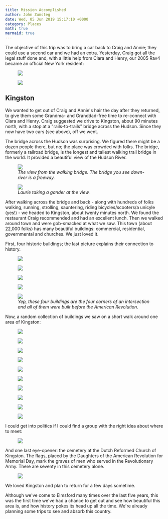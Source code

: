 ```yaml
---
title: Mission Accomplished
author: John Zumsteg
date: Wed, 05 Jun 2019 15:17:10 +0000
category: Places
math: true
mermaid: true
---
```

The objective of this trip was to bring a car back to Craig and Annie; they could use a second car and we had an extra. Yesterday, Craig got all the legal stuff done and, with a little help from Clara and Henry, our 2005 Rav4 became an official New York resident:<figure>
	<img src="{{site.url}}/assets/images/2019/06/DSC08559-2.jpg"/>
	<figcaption></figcaption>
</figure>

 <figure>
	<img src="{{site.url}}/assets/images/2019/06/DSC08569-2.jpg"/>
	<figcaption></figcaption>
</figure>


<h2>Kingston</h2>
We wanted to get out of Craig and Annie's hair the day after they returned, to give them some Grandma- and Granddad-free time to re-connect with Clara and Henry. Craig suggested we drive to Kingston, about 90 minutes north, with a stop at a "rails-to-trails" bridge across the Hudson. Since they now have two cars (see above), off we went.

The bridge across the Hudson was surprising. We figured there might be a dozen people there, but no; the place was crowded with folks. The bridge, formerly a railroad bridge, is the longest and tallest walking trail bridge in the world. It provided a beautiful view of the Hudson River.

<figure>
	<img src="{{site.url}}/assets/images/2019/06/DSC08487.jpg"/>
	<figcaption><em>The view from the walking bridge. The bridge you see down-river is a freeway.</em></figcaption>
</figure>



<figure>
	<img src="{{site.url}}/assets/images/2019/06/DSC08488.jpg"/>
	<figcaption><em>Laurie taking a gander at the view.</em></figcaption>
</figure>



After walking across the bridge and back - along with hundreds of folks walking, running, strolling, sauntering, riding bicycles/scooters/a unicyle (yes!) - we headed to Kingston, about twenty minutes north. We found the restaurant Craig recommended and had an excellent lunch. Then we walked around town and were gob-smacked at what we saw. This town (about 22,000 folks) has many beautiful buildings: commercial, residential, governmental and churches. We just loved it.

First, four historic buildings; the last picture explains their connection to history.

<figure>
	<img src="{{site.url}}/assets/images/2019/06/DSC08502.jpg"/>
	<figcaption></figcaption>
</figure>

 <figure>
	<img src="{{site.url}}/assets/images/2019/06/DSC08501.jpg"/>
	<figcaption></figcaption>
</figure>

 <figure>
	<img src="{{site.url}}/assets/images/2019/06/DSC08499.jpg"/>
	<figcaption></figcaption>
</figure>

 <figure>
	<img src="{{site.url}}/assets/images/2019/06/DSC08498.jpg"/>
	<figcaption></figcaption>
</figure>



<figure>
	<img src="{{site.url}}/assets/images/2019/06/DSC08500.jpg"/>
	<figcaption><em>Yep, these four buildings are the four corners of an intersection and all of them were built before the American Revolution.</em></figcaption>
</figure>



Now, a random collection of buildings we saw on a short walk around one area of Kingston:

<figure>
	<img src="{{site.url}}/assets/images/2019/06/DSC08494.jpg"/>
	<figcaption></figcaption>
</figure>

 <figure>
	<img src="{{site.url}}/assets/images/2019/06/DSC08493.jpg"/>
	<figcaption></figcaption>
</figure>

 <figure>
	<img src="{{site.url}}/assets/images/2019/06/DSC08490.jpg"/>
	<figcaption></figcaption>
</figure>

 <figure>
	<img src="{{site.url}}/assets/images/2019/06/DSC08489.jpg"/>
	<figcaption></figcaption>
</figure>

 <figure>
	<img src="{{site.url}}/assets/images/2019/06/DSC08528.jpg"/>
	<figcaption></figcaption>
</figure>

 <figure>
	<img src="{{site.url}}/assets/images/2019/06/DSC08527.jpg"/>
	<figcaption></figcaption>
</figure>

 <figure>
	<img src="{{site.url}}/assets/images/2019/06/DSC08523.jpg"/>
	<figcaption></figcaption>
</figure>

 <figure>
	<img src="{{site.url}}/assets/images/2019/06/DSC08522.jpg"/>
	<figcaption></figcaption>
</figure>

 <figure>
	<img src="{{site.url}}/assets/images/2019/06/DSC08510.jpg"/>
	<figcaption></figcaption>
</figure>

 <figure>
	<img src="{{site.url}}/assets/images/2019/06/DSC08509.jpg"/>
	<figcaption></figcaption>
</figure>



I could get into politics if I could find a group with the right idea about where to meet:<figure>
	<img src="{{site.url}}/assets/images/2019/06/DSC08525.jpg"/>
	<figcaption></figcaption>
</figure>



And one last eye-opener: the cemetery at the Dutch Reformed Church of Kingston. The flags, placed by the Daughters of the American Revolution for Memorial Day, mark the graves of men who served in the Revolutionary Army. There are seventy in this cemetery alone.

<figure>
	<img src="{{site.url}}/assets/images/2019/06/DSC08516.jpg"/>
	<figcaption></figcaption>
</figure>



We loved Kingston and plan to return for a few days sometime.

Although we've come to Elmsford many times over the last five years, this was the first time we've had a chance to get out and see how beautiful this area is, and how history pokes its head up all the time. We're already planning some trips to see and absorb this country.
